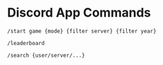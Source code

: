 # Discord App Commands

`/start game {mode} {filter server} {filter year}`

`/leaderboard`

`/search {user/server/...}`